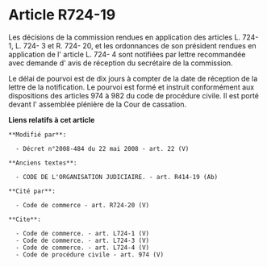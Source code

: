 # Article R724-19

Les décisions de la commission rendues en application des articles L. 724- 1, L. 724- 3 et R. 724- 20, et les ordonnances de
son président rendues en application de l' article L. 724- 4 sont notifiées par lettre recommandée avec demande d' avis de
réception du secrétaire de la commission. 

Le délai de pourvoi est de dix jours à compter de la date de réception de la lettre de la notification. Le pourvoi est formé
et instruit conformément aux dispositions des articles 974 à 982 du code de procédure civile. Il est porté devant l'
assemblée plénière de la Cour de cassation.

**Liens relatifs à cet article**

	**Modifié par**:

	  - Décret n°2008-484 du 22 mai 2008 - art. 22 (V)

	**Anciens textes**:

	  - CODE DE L'ORGANISATION JUDICIAIRE. - art. R414-19 (Ab)

	**Cité par**:

	  - Code de commerce - art. R724-20 (V)

	**Cite**:

	  - Code de commerce. - art. L724-1 (V)
	  - Code de commerce. - art. L724-3 (V)
	  - Code de commerce. - art. L724-4 (V)
	  - Code de procédure civile - art. 974 (V)
